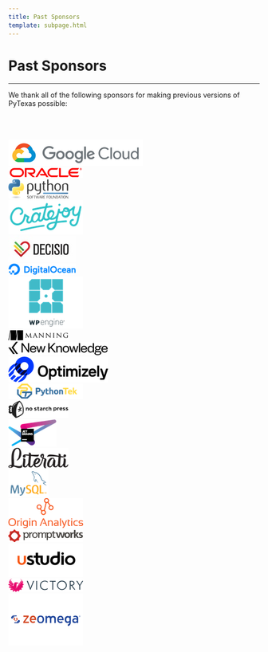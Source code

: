 ```yaml
---
title: Past Sponsors
template: subpage.html
---
```


# Past Sponsors
---

We thank all of the following sponsors for making previous versions of PyTexas
possible:

<br>
<br>
<br>
<div class="container">

  <div class="row mb-4">
    <div class="col-4 text-center">
      <img src="/assets/img/old-sponsors/gcp.png">
    </div>
    <div class="col-4 text-center">
      <img src="/assets/img/old-sponsors/2000px-Oracle_logo.svg.png">
    </div>
    <div class="col-4 text-center">
      <img src="/assets/img/old-sponsors/psf-logo-narrow-256x84-alpha.png">
    </div>
  </div>

  <div class="row mb-4">
    <div class="col-4 text-center">
      <img src="/assets/img/old-sponsors/CJ_logoTeal.png">
    </div>
    <div class="col-4 text-center">
      <img src="/assets/img/old-sponsors/decisio2.jpg">
    </div>
    <div class="col-4 text-center">
      <img src="/assets/img/old-sponsors/DO_Logo_Horizontal_Blue.png">
    </div>
  </div>

  <div class="row mb-4">
    <div class="col-4 text-center">
      <img src="/assets/img/old-sponsors/LGO-WPEngine-Stack-reg-RGB_KNbfWtv.png">
    </div>
    <div class="col-4 text-center">
      <img src="/assets/img/old-sponsors/Manninglogo_outline.png">
    </div>
    <div class="col-4 text-center">
      <img src="/assets/img/old-sponsors/NK-logo-1000px-black.png">
    </div>
  </div>

  <div class="row mb-4">
    <div class="col-4 text-center">
      <img src="/assets/img/old-sponsors/Optimizely_Logo_Primary_Full_Color_Dark.png">
    </div>
    <div class="col-4 text-center">
      <img src="/assets/img/old-sponsors/PythonTek_1-new360x75.png">
    </div>
    <div class="col-4 text-center">
      <img src="/assets/img/old-sponsors/bighorizontal_transparent2.png">
    </div>
  </div>

  <div class="row mb-4">
    <div class="col-4 text-center">
      <img src="/assets/img/old-sponsors/jetbrains-variant-4.png">
    </div>
    <div class="col-4 text-center">
      <img src="/assets/img/old-sponsors/literati_logo.png">
    </div>
    <div class="col-4 text-center">
      <img src="/assets/img/old-sponsors/mysql.png">
    </div>
  </div>

  <div class="row mb-4">
    <div class="col-4 text-center">
      <img src="/assets/img/old-sponsors/origin.png">
    </div>
    <div class="col-4 text-center">
      <img src="/assets/img/old-sponsors/promptworks_full_color_logo.png">
    </div>
    <div class="col-4 text-center">
      <img src="/assets/img/old-sponsors/ustudio.png">
    </div>
  </div>

  <div class="row mb-4">
    <div class="col-4 text-center">
      <img src="/assets/img/old-sponsors/victory_logo_jt040os.png">
    </div>
    <div class="col-4 text-center">
      <img src="/assets/img/old-sponsors/zeomega.png">
    </div>
    <div class="col-4 text-center">
    </div>
  </div>

</div>
